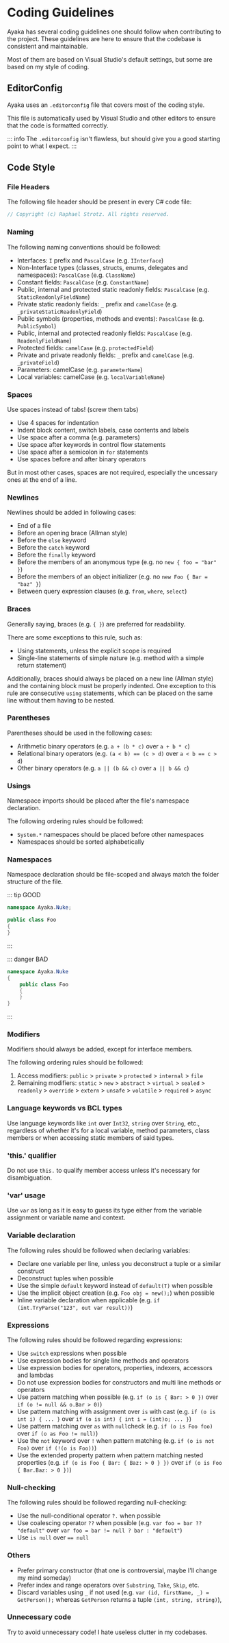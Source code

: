 # Coding Guidelines

Ayaka has several coding guidelines one should follow when contributing to the project. These guidelines are here to ensure that the codebase is consistent and maintainable.

Most of them are based on Visual Studio's default settings, but some are based on my style of coding.

## EditorConfig

Ayaka uses an `.editorconfig` file that covers most of the coding style.

This file is automatically used by Visual Studio and other editors to ensure that the code is formatted correctly.

::: info
The `.editorconfig` isn't flawless, but should give you a good starting point to what I expect.
:::

## Code Style

### File Headers

The following file header should be present in every C# code file:

```csharp
// Copyright (c) Raphael Strotz. All rights reserved.
```

### Naming

The following naming conventions should be followed:

* Interfaces: `I` prefix and `PascalCase` (e.g. `IInterface`)
* Non-Interface types (classes, structs, enums, delegates and namespaces): `PascalCase` (e.g. `ClassName`)
* Constant fields: `PascalCase` (e.g. `ConstantName`)
* Public, internal and protected static readonly fields: `PascalCase` (e.g. `StaticReadonlyFieldName`)
* Private static readonly fields: `_` prefix and `camelCase` (e.g. `_privateStaticReadonlyField`)
* Public symbols (properties, methods and events): `PascalCase` (e.g. `PublicSymbol`)
* Public, internal and protected readonly fields: `PascalCase` (e.g. `ReadonlyFieldName`)
* Protected fields: `camelCase` (e.g. `protectedField`)
* Private and private readonly fields: `_` prefix and `camelCase` (e.g. `_privateField`)
* Parameters: camelCase (e.g. `parameterName`)
* Local variables: camelCase (e.g. `localVariableName`)

### Spaces

Use spaces instead of tabs! (screw them tabs)

* Use 4 spaces for indentation
* Indent block content, switch labels, case contents and labels
* Use space after a comma (e.g. parameters)
* Use space after keywords in control flow statements
* Use space after a semicolon in `for` statements
* Use spaces before and after binary operators

But in most other cases, spaces are not required, especially the uncessary ones at the end of a line.

### Newlines

Newlines should be added in following cases:

* End of a file
* Before an opening brace (Allman style)
* Before the `else` keyword
* Before the `catch` keyword
* Before the `finally` keyword
* Before the members of an anonymous type (e.g. no `new { foo = "bar" }`)
* Before the members of an object initializer (e.g. no `new Foo { Bar = "baz" }`)
* Between query expression clauses (e.g. `from`, `where`, `select`)

### Braces

Generally saying, braces (e.g. `{ }`) are preferred for readability.

There are some exceptions to this rule, such as:

* Using statements, unless the explicit scope is required
* Single-line statements of simple nature (e.g. method with a simple return statement)

Additionally, braces should always be placed on a new line (Allman style) and the containing block must be properly indented. One exception to this rule are consecutive `using` statements, which can be placed on the same line without them having to be nested.

### Parentheses

Parentheses should be used in the following cases:

* Arithmetic binary operators (e.g. `a + (b * c)` over `a + b * c`)
* Relational binary operators (e.g. `(a < b) == (c > d)` over `a < b == c > d`)
* Other binary operators (e.g. `a || (b && c)` over `a || b && c`)

### Usings

Namespace imports should be placed after the file's namespace declaration.

The following ordering rules should be followed:

* `System.*` namespaces should be placed before other namespaces
* Namespaces should be sorted alphabetically

### Namespaces

Namespace declaration should be file-scoped and always match the folder structure of the file.

::: tip GOOD

```csharp
namespace Ayaka.Nuke;

public class Foo
{
}
```

:::

::: danger BAD

```csharp
namespace Ayaka.Nuke
{
    public class Foo
    {
    }
}
```

:::

### Modifiers

Modifiers should always be added, except for interface members.

The following ordering rules should be followed:

1. Access modifiers: `public` > `private` > `protected` > `internal` > `file`
2. Remaining modifiers: `static` > `new` > `abstract` > `virtual` > `sealed` > `readonly` > `override` > `extern` > `unsafe` > `volatile` > `required` > `async`

### Language keywords vs BCL types

Use language keywords like `int` over `Int32`, `string` over `String`, etc., regardless of whether it's for a local variable, method parameters, class members or when accessing static members of said types.

### 'this.' qualifier

Do not use `this.` to qualify member access unless it's necessary for disambiguation.

### 'var' usage

Use `var` as long as it is easy to guess its type either from the variable assignment or variable name and context.

### Variable declaration

The following rules should be followed when declaring variables:

* Declare one variable per line, unless you deconstruct a tuple or a similar construct
* Deconstruct tuples when possible
* Use the simple `default` keyword instead of `default(T)` when possible
* Use the implicit object creation (e.g. `Foo obj = new();`) when possible
* Inline variable declaration when applicable (e.g. `if (int.TryParse("123", out var result))`)

### Expressions

The following rules should be followed regarding expressions:

* Use `switch` expressions when possible
* Use expression bodies for single line methods and operators
* Use expression bodies for operators, properties, indexers, accessors and lambdas
* Do not use expression bodies for constructors and multi line methods or operators
* Use pattern matching when possible (e.g. `if (o is { Bar: > 0 })` over `if (o != null && o.Bar > 0)`)
* Use pattern matching with assignment over `is` with cast (e.g. `if (o is int i) { ... }` over `if (o is int) { int i = (int)o; ... }`)
* Use pattern matching over `as` with `null`check (e.g. `if (o is Foo foo)` over `if (o as Foo != null)`)
* Use the `not` keyword over `!` when pattern matching (e.g. `if (o is not Foo)` over `if (!(o is Foo))`)
* Use the extended property pattern when pattern matching nested properties (e.g. `if (o is Foo { Bar: { Baz: > 0 } })` over `if (o is Foo { Bar.Baz: > 0 })`)

### Null-checking

The following rules should be followed regarding null-checking:

* Use the null-conditional operator `?.` when possible
* Use coalescing operator `??` when possible (e.g. `var foo = bar ?? "default"` over `var foo = bar != null ? bar : "default"`)
* Use `is null` over `== null`

### Others

* Prefer primary constructor (that one is controversial, maybe I'll change my mind someday)
* Prefer index and range operators over `Substring`, `Take`, `Skip`, etc.
* Discard variables using `_` if not used (e.g. `var (id, firstName, _) = GetPerson();` whereas `GetPerson` returns a tuple `(int, string, string)`),

### Unnecessary code

Try to avoid unnecessary code! I hate useless clutter in my codebases.
